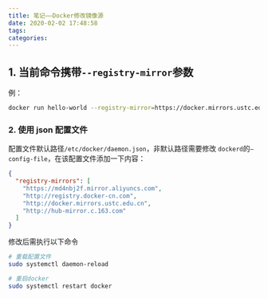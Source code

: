 ```yaml
---
title: 笔记——Docker修改镜像源
date: 2020-02-02 17:48:58
tags:
categories:
---
```


## 1. 当前命令携带`--registry-mirror`参数

例：

```bash
docker run hello-world --registry-mirror=https://docker.mirrors.ustc.edu.cn
```

### 2. 使用 json 配置文件

配置文件默认路径`/etc/docker/daemon.json`，非默认路径需要修改 `dockerd`的`–config-file`，在该配置文件添加一下内容：

```json
{
  "registry-mirrors": [
    "https://md4nbj2f.mirror.aliyuncs.com",
    "http://registry.docker-cn.com",
    "http://docker.mirrors.ustc.edu.cn",
    "http://hub-mirror.c.163.com"
  ]
}
```

修改后需执行以下命令

```bash
# 重载配置文件
sudo systemctl daemon-reload

# 重启docker
sudo systemctl restart docker
```
